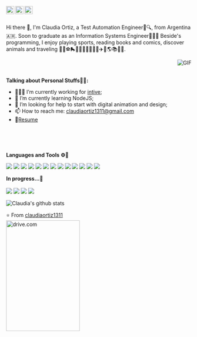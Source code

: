 
<a href="https://www.linkedin.com/in/claudia-ortiz-285b0b172">
  <img align="left" alt="Claudia's LinkdeIN" width="22px" src="https://cdn.jsdelivr.net/npm/simple-icons@v3/icons/linkedin.svg" />
</a>
<a href="https://t.me/Cortiz2991">
  <img align="left" alt="Claudia's Telegram" width="22px" src="https://cdn.jsdelivr.net/npm/simple-icons@v3/icons/telegram.svg" />
</a>
<a href="https://www.instagram.com/claudiam.ortiz?r=nametag">
  <img align="left" alt="Claudia's Instagram" width="22px" src="https://cdn.jsdelivr.net/npm/simple-icons@v3/icons/instagram.svg" />
</a>


<br />
<br />

Hi there 👋, I'm Claudia Ortiz, a Test Automation Engineer🐛🔍, from Argentina🇦🇷. Soon to graduate as an Information Systems Engineer👩🏻‍🎓 
Beside's programming, I enjoy playing sports, reading books and comics, discover animals and traveling 🏐🎾⚽🛼🤸🏻‍♀️🚴🏻‍♀️🎪✈️📸🌎📚🐶🐱.
<br />

  <img align="right" alt="GIF" src="http://www.reactiongifs.com/r/atpthrd.gif" />
  <br />
  <br />

**Talking about Personal Stuffs🙆🏻:**

- 👩🏻‍💻 I’m currently working for [intive](https://intive.com/);
- 🌱 I’m currently learning NodeJS;
- 🤔 I’m looking for help to start with digital animation and design;
- 📫 How to reach me: claudiaortiz1311@gmail.com
- 📝[Resume](https://resume.io/r/t2R3Mkxu8)
<br />
<br />
<br />

**Languages and Tools ⚙️🔧** 
<br />

<a src="https://www.java.com/en/"><img src="https://img.icons8.com/color/48/000000/java.png"/></a>
<a src="https://www.selenium.dev/"><img src="https://img.icons8.com/color/48/000000/selenium.png"/></a>
<a src="https://cucumber.io/"><img src="https://img.icons8.com/color/48/000000/cucumber.png"/></a>
<a src="https://www.javascript.com/"><img src="https://img.icons8.com/color/48/000000/javascript.png"/></a>
<a src="https://reactjs.org/"><img src="https://img.icons8.com/color/48/000000/react-native.png"/></a>
<a src="https://visualstudio.microsoft.com/"><img src="https://img.icons8.com/color/48/000000/visual-studio.png"/></a>
<a src="https://www.npmjs.com/"><img src="https://img.icons8.com/color/48/000000/npm.png"/></a>
<a src="https://getbootstrap.com/"><img src="https://img.icons8.com/color/48/000000/bootstrap.png"/></a>
<a src="https://github.com/"><img src="https://img.icons8.com/color/48/000000/github--v1.png"/></a>
<a src="https://www.w3schools.com/css/"><img src="https://img.icons8.com/color/48/000000/css3.png"/></a>
<a src="https://www.w3schools.com/html/"><img src="https://img.icons8.com/color/48/000000/html-5.png"/></a>
<a src="https://www.mysql.com/"><img src="https://img.icons8.com/color/48/000000/mysql.png"/></a>
<a src="https://www.w3schools.com/sql/"><img src="https://img.icons8.com/color/48/000000/sql.png"/></a>
<br />

**In progress...🔋**  
<br />
<a src="https://nodejs.org/"><img src="https://img.icons8.com/color/48/000000/nodejs.png"/></a>
<a src="https://www.typescriptlang.org/"><img src="https://img.icons8.com/color/48/000000/typescript.png"/></a>
<a src="https://www.mongodb.com/"><img src="https://img.icons8.com/color/48/000000/mongodb.png"/></a>
<a src="https://www.python.org/"><img src="https://img.icons8.com/color/48/000000/python.png"/></a>






![Claudia's github stats](https://github-readme-stats.vercel.app/api?username=claudiaortiz1311&show_icons=true&hide_border=true&theme=gotham)

⭐️ From [claudiaortiz1311](https://github.com/claudiaortiz1311)
<br />
<img src="https://w0.peakpx.com/wallpaper/47/562/HD-wallpaper-akatsuki-rabbit-bugs-bunny-cartoon-crown-king-naruto-violet-thumbnail.jpg" alt="drive.com"  align="bottom" style="width:200px;height:300px;">

